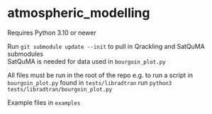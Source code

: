 # atmospheric_modelling

Requires Python 3.10 or newer

Run `git submodule update --init` to pull in Qrackling and SatQuMA submodules\
SatQuMA is needed for data used in `bourgoin_plot.py`

All files must be run in the root of the repo e.g. to run a script in `bourgoin_plot.py` found in `tests/libradtran` run `python3 tests/libradtran/bourgoin_plot.py`

Example files in `examples`
